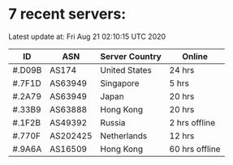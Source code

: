 # 7 recent servers:

Latest update at: Fri Aug 21 02:10:15 UTC 2020

| ID | ASN | Server Country | Online |
| -- | --- | -------------- | ------ |
| #.D09B | AS174 | United States | 24 hrs |
| #.7F1D | AS63949 | Singapore | 5 hrs |
| #.2A79 | AS63949 | Japan | 20 hrs |
| #.33B9 | AS63888 | Hong Kong | 20 hrs |
| #.1F2B | AS49392 | Russia | 2 hrs offline |
| #.770F | AS202425 | Netherlands | 12 hrs |
| #.9A6A | AS16509 | Hong Kong | 60 hrs offline |

